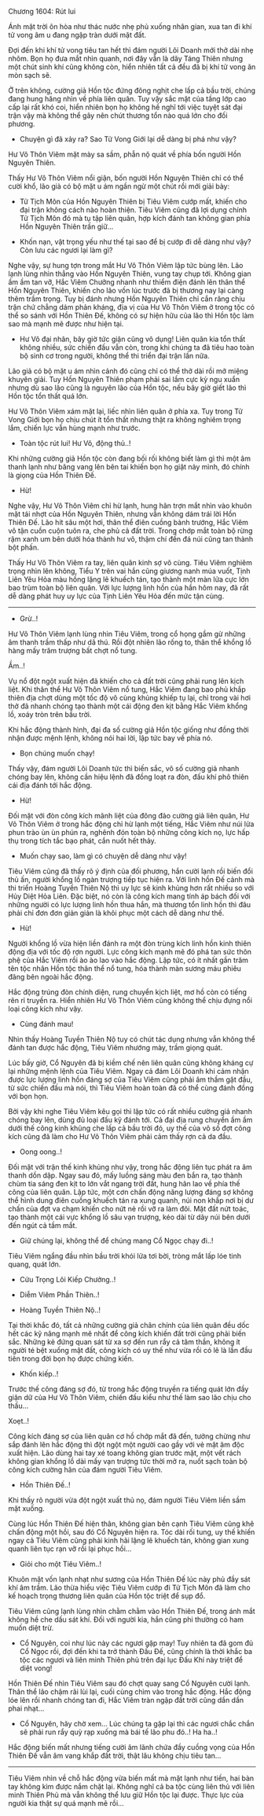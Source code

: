 




Chương 1604: Rút lui


Ánh mặt trời ôn hòa như thác nước nhẹ phủ xuống nhân gian, xua tan đi khí tử vong âm u đang ngập tràn dưới mặt đất.

Đợi đến khi khí tử vong tiêu tan hết thì đám người Lôi Doanh mới thở dài nhẹ nhõm. Bọn họ đưa mắt nhìn quanh, nơi đây vẫn là dãy Táng Thiên nhưng một chút sinh khí cũng không còn, hiển nhiên tất cả đều đã bị khí tử vong ăn mòn sạch sẽ.

Ở trên không, cường giả Hồn tộc đứng đông nghịt che lấp cả bầu trời, chúng đang hung hăng nhìn về phía liên quân. Tuy vậy sắc mặt của tầng lớp cao cấp lại rất khó coi, hiển nhiên bọn họ không hề nghĩ tới việc tuyệt sát đại trận vậy mà không thể gây nên chút thương tổn nào quá lớn cho đối phương.

- Chuyện gì đã xảy ra? Sao Tử Vong Giới lại dễ dàng bị phá như vậy?

Hư Vô Thôn Viêm mặt mày sa sầm, phẫn nộ quát về phía bốn người Hồn Nguyên Thiên.

Thấy Hư Vô Thôn Viêm nổi giận, bốn người Hồn Nguyên Thiên chỉ có thể cười khổ, lão già có bộ mặt u ám ngần ngừ một chút rồi mới giải bày:

- Tử Tịch Môn của Hồn Nguyên Thiên bị Tiêu Viêm cướp mất, khiến cho đại trận không cách nào hoàn thiện. Tiêu Viêm cũng đã lợi dụng chính Tử Tịch Môn đó mà tụ tập liên quân, hợp kích đánh tan không gian phía Hồn Nguyên Thiên trấn giữ…

- Khốn nạn, vật trọng yếu như thế tại sao để bị cướp đi dễ dàng như vậy? Còn lưu các ngươi lại làm gì?

Nghe vậy, sự hung tợn trong mắt Hư Vô Thôn Viêm lập tức bùng lên. Lão lạnh lùng nhìn thẳng vào Hồn Nguyên Thiên, vung tay chụp tới. Không gian ầm ầm tan vỡ, Hắc Viêm Chưởng nhanh như thiểm điện đánh lên thân thể Hồn Nguyên Thiên, khiến cho lão vốn lúc trước đã bị thương nay lại càng thêm trầm trọng. Tuy bị đánh nhưng Hồn Nguyên Thiên chỉ cắn răng chịu trận chứ chẳng dám phản kháng, địa vị của Hư Vô Thôn Viêm ở trong tộc có thể so sánh với Hồn Thiên Đế, không có sự hiện hữu của lão thì Hồn tộc làm sao mà mạnh mẽ được như hiện tại.

- Hư Vô đại nhân, bây giờ tức giận cũng vô dụng! Liên quân kia tổn thất không nhiều, sức chiến đấu vẫn còn, trong khi chúng ta đã tiêu hao toàn bộ sinh cơ trong người, không thể thi triển đại trận lần nữa.

Lão giả có bộ mặt u ám nhìn cảnh đó cũng chỉ có thể thở dài rồi mở miệng khuyên giải. Tuy Hồn Nguyên Thiên phạm phải sai lầm cực kỳ ngu xuẩn nhưng dù sao lão cũng là nguyên lão của Hồn tộc, nếu bây giờ giết lão thì Hồn tộc tổn thất quá lớn.

Hư Vô Thôn Viêm xám mặt lại, liếc nhìn liên quân ở phía xa. Tuy trong Tử Vong Giới bọn họ chịu chút ít tổn thất nhưng thật ra không nghiêm trọng lắm, chiến lực vẫn hùng mạnh như trước.

- Toàn tộc rút lui! Hư Vô, động thủ..!

Khi những cường giả Hồn tộc còn đang bối rối không biết làm gì thì một âm thanh lạnh như băng vang lên bên tai khiến bọn họ giật nảy mình, đó chính là giọng của Hồn Thiên Đế.

- Hừ!

Nghe vậy, Hư Vô Thôn Viêm chỉ hừ lạnh, hung hãn trợn mắt nhìn vào khuôn mặt tái nhợt của Hồn Nguyên Thiên, nhưng vẫn không dám trái lời Hồn Thiên Đế. Lão hít sâu một hơi, thân thể điên cuồng bành trướng, Hắc Viêm vô tận cuồn cuộn tuôn ra, che phủ cả đất trời. Trong chớp mắt toàn bộ rừng rậm xanh um bên dưới hóa thành hư vô, thậm chí đến đá núi cũng tan thành bột phấn.

Thấy Hư Vô Thôn Viêm ra tay, liên quân kinh sợ vô cùng. Tiêu Viêm nghiêm trọng nhìn lên không, Tiểu Y trên vai hắn cũng giương nanh múa vuốt, Tịnh Liên Yêu Hỏa màu hồng lặng lẽ khuếch tán, tạo thành một màn lửa cực lớn bao trùm toàn bộ liên quân. Với lực lượng linh hồn của hắn hôm nay, đã rất dễ dàng phát huy uy lực của Tịnh Liên Yêu Hỏa đến mức tận cùng.

***

- Grừ..!

Hư Vô Thôn Viêm lạnh lùng nhìn Tiêu Viêm, trong cổ họng gầm gừ những âm thanh trầm thấp như dã thú. Rồi đột nhiên lão rống to, thân thể khổng lồ hàng mấy trăm trượng bất chợt nổ tung.

Ầm..!

Vụ nổ đột ngột xuất hiện đã khiến cho cả đất trời cũng phải rung lên kịch liệt. Khi thân thể Hư Vô Thôn Viêm nổ tung, Hắc Viêm đang bao phủ khắp thiên địa chợt dùng một tốc độ vô cùng khủng khiếp tụ lại, chỉ trong vài hơi thở đã nhanh chóng tạo thành một cái động đen kịt bằng Hắc Viêm khổng lồ, xoáy tròn trên bầu trời.

Khi hắc động thành hình, đại đa số cường giả Hồn tộc giống như đồng thời nhận được mệnh lệnh, không nói hai lời, lập tức bay về phía nó.

- Bọn chúng muốn chạy!

Thấy vậy, đám người Lôi Doanh tức thì biến sắc, vô số cường giả nhanh chóng bay lên, không cần hiệu lệnh đã đồng loạt ra đòn, đấu khí phô thiên cái địa đánh tới hắc động.

- Hừ!

Đối mặt với đòn công kích mãnh liệt của đông đảo cường giả liên quân, Hư Vô Thôn Viêm ở trong hắc động chỉ hừ lạnh một tiếng, Hắc Viêm như núi lửa phun trào ùn ùn phún ra, nghênh đón toàn bộ những công kích nọ, lực hấp thụ trong tích tắc bạo phát, cắn nuốt hết thảy.

- Muốn chạy sao, làm gì có chuyện dễ dàng như vậy!

Tiêu Viêm cũng đã thấy rõ ý định của đối phương, hắn cười lạnh rồi biến đổi thủ ấn, người khổng lồ ngàn trượng tiếp tục hiện ra. Với linh hồn Đế cảnh mà thi triển Hoàng Tuyền Thiên Nộ thì uy lực sẽ kinh khủng hơn rất nhiều so với Hủy Diệt Hỏa Liên. Đặc biệt, nó còn là công kích mang tính áp bách đối với những người có lực lượng linh hồn thua hắn, mà thương tổn linh hồn thì đâu phải chỉ đơn đơn giản giản là khôi phục một cách dễ dàng như thế.

- Hừ!

Người khổng lồ vừa hiện liền đánh ra một đòn trùng kích linh hồn kinh thiên động địa với tốc độ rợn người. Lực công kích mạnh mẽ đó phá tan sức thôn phệ của Hắc Viêm rồi ào ào lao vào hắc động. Lập tức, có ít nhất gần trăm tên tộc nhân Hồn tộc thân thể nổ tung, hóa thành màn sương máu phiêu đãng bên ngoài hắc động.

Hắc động trúng đòn chính diện, rung chuyển kịch liệt, mơ hồ còn có tiếng rên rỉ truyền ra. Hiển nhiên Hư Vô Thôn Viêm cũng không thể chịu đựng nổi loại công kích như vậy.

- Cùng đánh mau!

Nhìn thấy Hoàng Tuyền Thiên Nộ tuy có chút tác dụng nhưng vẫn không thể đánh tan được hắc động, Tiêu Viêm nhướng mày, trầm giọng quát.

Lúc bấy giờ, Cổ Nguyên đã bị kiềm chế nên liên quân cũng không kháng cự lại những mệnh lệnh của Tiêu Viêm. Ngay cả đám Lôi Doanh khi cảm nhận được lực lượng linh hồn đáng sợ của Tiêu Viêm cũng phải âm thầm gật đầu, từ sức chiến đấu mà nói, thì Tiêu Viêm hoàn toàn đã có thể cùng đánh đồng với bọn họn.

Bởi vậy khi nghe Tiêu Viêm kêu gọi thì lập tức có rất nhiều cường giả nhanh chóng bay lên, dùng đủ loại đấu kỹ đánh tới. Cả đại địa rung chuyển ầm ầm dưới thế công kinh khủng che lấp cả bầu trời đó, uy thế của vô số đợt công kích cũng đã làm cho Hư Vô Thôn Viêm phải cảm thấy rợn cả da đầu.

- Oong oong..!

Đối mặt với trận thế kinh khủng như vậy, trong hắc động liên tục phát ra âm thanh dồn dập. Ngay sau đó, mấy luồng sáng màu đen bắn ra, tạo thành chùm tia sáng đen kịt to lớn vắt ngang trời đất, hung hãn lao về phía thế công của liên quân. Lập tức, một cơn chấn động năng lượng đáng sợ không thể hình dung điên cuồng khuếch tán ra xung quanh, núi non khắp nơi bị dư chấn của đợt va chạm khiến cho nứt nẻ rồi vỡ ra làm đôi. Mặt đất nứt toác, tạo thành một cái vực khổng lồ sâu vạn trượng, kéo dài từ dãy núi bên dưới đến ngút cả tầm mắt.

- Giữ chúng lại, không thể để chúng mang Cổ Ngọc chạy đi..!

Tiêu Viêm ngẩng đầu nhìn bầu trời khói lửa tơi bời, tròng mắt lấp lóe tinh quang, quát lớn.

- Cửu Trọng Lôi Kiếp Chưởng..!

- Diễm Viêm Phần Thiên..!

- Hoàng Tuyền Thiên Nộ..!

Tại thời khắc đó, tất cả những cường giả chân chính của liên quân đều dốc hết các kỹ năng mạnh mẽ nhất để công kích khiến đất trời cũng phải biến sắc. Những kẻ đứng quan sát từ xa sợ đến run rẩy cả tâm thần, không ít người té bệt xuống mặt đất, công kích có uy thế như vừa rồi có lẽ là lần đầu tiên trong đời bọn họ được chứng kiến.

- Khốn kiếp..!

Trước thế công đáng sợ đó, từ trong hắc động truyền ra tiếng quát lớn đầy giận dữ của Hư Vô Thôn Viêm, chiến đấu kiểu như thế làm sao lão chịu cho thấu...

Xoẹt..!

Công kích đáng sợ của liên quân cơ hồ chớp mắt đã đến, tưởng chừng như sắp đánh lên hắc động thì đột ngột một người cao gầy với vẻ mặt âm độc xuất hiện. Lão dùng hai tay xé toang không gian trước mặt, một vết rách không gian khổng lồ dài mấy vạn trượng tức thời mở ra, nuốt sạch toàn bộ công kích cường hãn của đám người Tiêu Viêm.

- Hồn Thiên Đế..!

Khi thấy rõ người vừa đột ngột xuất thủ nọ, đám người Tiêu Viêm liền sầm mặt xuống.

Cùng lúc Hồn Thiên Đế hiện thân, không gian bên cạnh Tiêu Viêm cũng khẽ chấn động một hồi, sau đó Cổ Nguyên hiện ra. Tóc dài rối tung, uy thế khiến ngay cả Tiêu Viêm cũng phải kinh hãi lặng lẽ khuếch tán, không gian xung quanh liên tục rạn vỡ rồi lại phục hồi…

- Giỏi cho một Tiêu Viêm..!

Khuôn mặt vốn lạnh nhạt như sương của Hồn Thiên Đế lúc này phủ đầy sát khí âm trầm. Lão thừa hiểu việc Tiêu Viêm cướp đi Tử Tịch Môn đã làm cho kế hoạch trọng thương liên quân của Hồn tộc triệt để sụp đổ.

Tiêu Viêm cũng lạnh lùng nhìn chằm chằm vào Hồn Thiên Đế, trong ánh mắt không hề che dấu sát khí. Đối với người kia, hắn cũng phi thường có ham muốn diệt trừ.

- Cổ Nguyên, coi như lúc này các ngươi gặp may! Tuy nhiên ta đã gom đủ Cổ Ngọc rồi, đợi đến khi ta trở thành Đấu Đế, cũng chính là thời khắc ba tộc các ngươi và liên minh Thiên phủ trên đại lục Đấu Khí này triệt để diệt vong!

Hồn Thiên Đế nhìn Tiêu Viêm sau đó chợt quay sang Cổ Nguyên cười lạnh. Thân thể lão chậm rãi lùi lại, cuối cùng chìm vào trong hắc động. Hắc động lóe lên rồi nhanh chóng tan đi, Hắc Viêm tràn ngập đất trời cũng dần dần phai nhạt…

- Cổ Nguyên, hãy chờ xem… Lúc chúng ta gặp lại thì các ngươi chắc chắn sẽ phải run rẩy quỳ rạp xuống mà bái tế lão phu đó..! Ha ha..!

Hắc động biến mất nhưng tiếng cười âm lãnh chứa đầy cuồng vọng của Hồn Thiên Đế vẫn âm vang khắp đất trời, thật lâu không chịu tiêu tan…

***

Tiêu Viêm nhìn về chỗ hắc động vừa biến mất mà mặt lạnh như tiền, hai bàn tay không kìm được nắm chặt lại. Không nghĩ cả ba tộc cùng liên thủ với liên minh Thiên Phủ mà vẫn không thể lưu giữ Hồn tộc lại được. Thực lực của người kia thật sự quá mạnh mẽ rồi…




